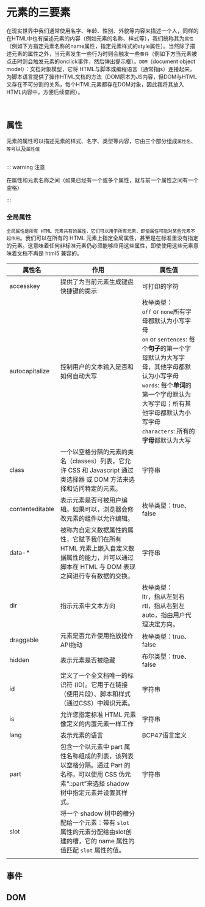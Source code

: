 # 元素的三要素

在现实世界中我们通常使用名字、年龄、性别、外貌等内容来描述一个人，同样的在HTML中也有描述元素的内容（例如元素的名称、样式等），我们统称其为`属性`（例如下方指定元素名称的name属性，指定元素样式的style属性）。当然除了描述元素的属性之外，当元素发生一些行为时则会触发一些`事件`（例如下方当元素被点击时则会触发元素的onclick事件，然后弹出提示框）。`DOM`（document object model）：文档对象模型，它将 HTML与脚本或编程语言（通常指js）连接起来，为脚本语言提供了操作HTML文档的方法（DOM原本为JS内容，但DOM与HTML又存在不可分割的关系，每个HTML元素都存在DOM对象，因此我将其放入HTML内容中，方便后续查阅）。


<code-content code="<input type='submit' name='button' style='background:yellow;' onclick='alert(`你好！我是一个弹窗`)' />"/>

<br/>

## 属性

元素的属性可以描述元素的样式、名字、类型等内容，它由三个部分组成`属性名`、`等号`以及`属性值`

<img :src="$withBase('/attributes.svg')">

::: warning 注意

在属性和元素名称之间（如果已经有一个或多个属性，就与前一个属性之间有一个空格）

:::

### 全局属性

`全局属性是所有 HTML 元素共有的属性，它们可以用于所有元素，即使属性可能对某些元素不起作用`。我们可以在所有的 HTML 元素上指定全局属性，甚至是在标准里没有指定的元素。这意味着任何非标准元素仍必须能够应用这些属性，即使使用这些元素意味着文档不再是 html5 兼容的。

| 属性名          | 作用                                                         | 属性值                                                       |
| --------------- | ------------------------------------------------------------ | ------------------------------------------------------------ |
| accesskey       | 提供了为当前元素生成键盘快捷键的提示                         | 可打印的字符                                                 |
| autocapitalize  | 控制用户的文本输入是否和如何自动大写                         | 枚举类型：<br />  `off` or `none`所有字母都默认为小写字母<br />`on` or `sentences`: 每个**句子**的第一个字母默认为大写字母，其他字母都默认为小写字母<br />`words`: 每个**单词**的第一个字母默认为大写字母；所有其他字母都默认为小写字母<br />`characters`: 所有的**字母**都默认为大写 |
| class           | 一个以空格分隔的元素的类名（classes）列表，它允许 CSS 和 Javascript 通过类选择器  或 DOM 方法来选择和访问特定的元素。 | 字符串                                                       |
| contenteditable | 表示元素是否可被用户编辑。如果可以，浏览器会修改元素的组件以允许编辑。 | 枚举类型：true、false                                        |
| data-*          | 被称为自定义数据属性的属性，它赋予我们在所有 HTML 元素上嵌入自定义数据属性的能力，并可以通过脚本在 HTML 与 DOM 表现之间进行专有数据的交换。 | 字符串                                                       |
| dir             | 指示元素中文本方向                                           | 枚举类型：<br />ltr，指从左到右<br />rtl，指从右到左<br />auto，指由用户代理决定方向。 |
| draggable       | 元素是否允许使用拖放操作API拖动                              | 枚举类型：true、false                                        |
| hidden          | 表示元素是否被隐藏                                           | 布尔类型：true、false                                        |
| id              | 定义了一个全文档唯一的标识符 (ID)。它用于在链接（使用片段）、脚本和样式（通过CSS）中辨识元素。 | 字符串                                                       |
| is              | 允许您指定标准 HTML 元素像定义的内置元素一样工作             | 字符串                                                       |
| lang            | 表示元素的语言                                               | BCP47语言定义                                                |
| part            | 包含一个以元素中 part 属性名称组成的列表，该列表以空格分隔。通过 Part 的名称，可以使用 CSS 伪元素“::part”来选择 shadow 树中指定元素并设置其样式。 | 字符串                                                       |
| slot            | 将一个 shadow 树中的槽分配给一个元素：带有 `slot` 属性的元素分配给由slot创建的槽，它的 name 属性的值匹配 `slot` 属性的值。 |                                                              |
|                 |                                                              |                                                              |



## 事件



## DOM